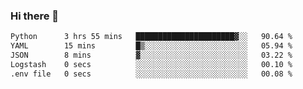### Hi there 👋

<!--START_SECTION:waka-->

```txt
Python      3 hrs 55 mins   ██████████████████████▓░░   90.64 %
YAML        15 mins         █▒░░░░░░░░░░░░░░░░░░░░░░░   05.94 %
JSON        8 mins          ▓░░░░░░░░░░░░░░░░░░░░░░░░   03.22 %
Logstash    0 secs          ░░░░░░░░░░░░░░░░░░░░░░░░░   00.10 %
.env file   0 secs          ░░░░░░░░░░░░░░░░░░░░░░░░░   00.08 %
```

<!--END_SECTION:waka-->

<!--
**Jonas-VanHaeken/Jonas-VanHaeken** is a ✨ _special_ ✨ repository because its `README.md` (this file) appears on your GitHub profile.

Here are some ideas to get you started:

- 🔭 I’m currently working on ...
- 🌱 I’m currently learning ...
- 👯 I’m looking to collaborate on ...
- 🤔 I’m looking for help with ...
- 💬 Ask me about ...
- 📫 How to reach me: ...
- 😄 Pronouns: ...
- ⚡ Fun fact: ...
-->
